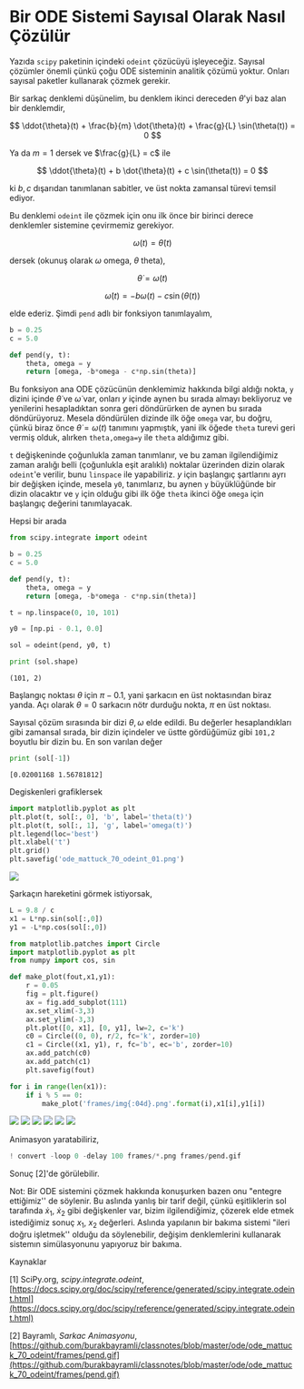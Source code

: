 # Bir ODE Sistemi Sayısal Olarak Nasıl Çözülür

Yazıda `scipy` paketinin içindeki `odeint` çözücüyü işleyeceğiz.
Sayısal çözümler önemli çünkü çoğu ODE sisteminin analitik çözümü
yoktur. Onları sayısal paketler kullanarak çözmek gerekir. 

Bir sarkaç denklemi düşünelim, bu denklem ikinci dereceden $\theta$'yi baz
alan bir denklemdir,

$$
\ddot{\theta}(t) + \frac{b}{m} \dot{\theta}(t) +  \frac{g}{L} \sin(\theta(t)) = 0
$$

Ya da $m = 1$ dersek ve $\frac{g}{L} = c$ ile

$$
\ddot{\theta}(t) + b \dot{\theta}(t) +  c \sin(\theta(t)) = 0
$$

ki $b,c$ dışarıdan tanımlanan sabitler, ve üst nokta zamansal türevi temsil
ediyor. 

Bu denklemi `odeint` ile çözmek için onu ilk önce bir birinci derece
denklemler sistemine çevirmemiz gerekiyor.

$$
\omega(t) = \dot{\theta}(t)
$$

dersek (okunuş olarak $\omega$ omega, $\theta$ theta),

$$
\dot{\theta} = \omega(t)
$$

$$
\dot{\omega}(t) = -b \omega(t) - c\sin(\theta(t))
$$

elde ederiz. Şimdi `pend` adlı bir fonksiyon tanımlayalım,

```python
b = 0.25
c = 5.0

def pend(y, t):
    theta, omega = y
    return [omega, -b*omega - c*np.sin(theta)]
```

Bu fonksiyon ana ODE çözücünün denklemimiz hakkında bilgi aldığı nokta,
`y` dizini içinde $\dot{\theta}$ ve $\dot{\omega}$ var, onları $y$
içinde aynen bu sırada almayı bekliyoruz ve yenilerini hesapladıktan sonra
geri döndürürken de aynen bu sırada döndürüyoruz. Mesela döndürülen dizinde
ilk öğe `omega` var, bu doğru, çünkü biraz önce
$\dot{\theta} = \omega(t)$ tanımını yapmıştık, yani ilk öğede `theta`
turevi geri vermiş olduk, alırken `theta,omega=y` ile `theta`
aldığımız gibi.

`t` değişkeninde çoğunlukla zaman tanımlanır, ve bu zaman
ilgilendiğimiz zaman aralığı belli (çoğunlukla eşit aralıklı) noktalar
üzerinden dizin olarak `odeint`'e verilir, bunu `linspace` ile
yapabiliriz. $y$ için başlangıç şartlarını ayrı bir değişken içinde, mesela
`y0`, tanımlarız, bu aynen `y` büyüklüğünde bir dizin olacaktır
ve `y`  için olduğu gibi ilk öğe `theta` ikinci öğe `omega`
için başlangıç değerini tanımlayacak.

Hepsi bir arada

```python
from scipy.integrate import odeint

b = 0.25
c = 5.0

def pend(y, t):
    theta, omega = y
    return [omega, -b*omega - c*np.sin(theta)]

t = np.linspace(0, 10, 101)

y0 = [np.pi - 0.1, 0.0]

sol = odeint(pend, y0, t)

print (sol.shape)
```

```
(101, 2)
```

Başlangıç noktası $\theta$ için $\pi - 0.1$, yani şarkacın en üst
noktasından biraz yanda. Açı olarak $\theta=0$ sarkacın nötr durduğu nokta,
$\pi$ en üst noktası.

Sayısal çözüm sırasında bir dizi $\theta,\omega$ elde edildi. Bu değerler
hesaplandıkları gibi zamansal sırada, bir dizin içindeler ve üstte
gördüğümüz gibi `101,2` boyutlu bir dizin bu. En son varılan değer

```python
print (sol[-1])
```

```
[0.02001168 1.56781812]
```

Degiskenleri grafiklersek

```python
import matplotlib.pyplot as plt
plt.plot(t, sol[:, 0], 'b', label='theta(t)')
plt.plot(t, sol[:, 1], 'g', label='omega(t)')
plt.legend(loc='best')
plt.xlabel('t')
plt.grid()
plt.savefig('ode_mattuck_70_odeint_01.png')
```

![](ode_mattuck_70_odeint_01.png)

Şarkaçın hareketini görmek istiyorsak,

```python
L = 9.8 / c
x1 = L*np.sin(sol[:,0])
y1 = -L*np.cos(sol[:,0])
```

```python
from matplotlib.patches import Circle
import matplotlib.pyplot as plt
from numpy import cos, sin

def make_plot(fout,x1,y1):
    r = 0.05
    fig = plt.figure()
    ax = fig.add_subplot(111)
    ax.set_xlim(-3,3)
    ax.set_ylim(-3,3)
    plt.plot([0, x1], [0, y1], lw=2, c='k')
    c0 = Circle((0, 0), r/2, fc='k', zorder=10)
    c1 = Circle((x1, y1), r, fc='b', ec='b', zorder=10)
    ax.add_patch(c0)
    ax.add_patch(c1)
    plt.savefig(fout)

for i in range(len(x1)):
    if i % 5 == 0: 
        make_plot('frames/img{:04d}.png'.format(i),x1[i],y1[i])
```

![](frames/img0000.png)
![](frames/img0020.png)
![](frames/img0030.png)
![](frames/img0040.png)
![](frames/img0050.png)
![](frames/img0060.png)

Animasyon yaratabiliriz,

```python
! convert -loop 0 -delay 100 frames/*.png frames/pend.gif
```

Sonuç [2]'de görülebilir.

Not: Bir ODE sistemini çözmek hakkında konuşurken bazen onu "entegre
ettiğimiz'' de söylenir. Bu aslında yanlış bir tarif değil, çünkü
eşitliklerin sol tarafında $\dot{x}_1$, $\dot{x}_2$ gibi değişkenler var,
bizim ilgilendiğimiz, çözerek elde etmek istediğimiz sonuç $x_1$, $x_2$
değerleri. Aslında yapılanın bir bakıma sistemi "ileri doğru işletmek''
olduğu da söylenebilir, değişim denklemlerini kullanarak sistemın
simülasyonunu yapıyoruz bir bakıma.

Kaynaklar

[1] SciPy.org, *scipy.integrate.odeint*, [https://docs.scipy.org/doc/scipy/reference/generated/scipy.integrate.odeint.html](https://docs.scipy.org/doc/scipy/reference/generated/scipy.integrate.odeint.html)

[2] Bayramlı, *Sarkac Animasyonu*, [https://github.com/burakbayramli/classnotes/blob/master/ode/ode_mattuck_70_odeint/frames/pend.gif](https://github.com/burakbayramli/classnotes/blob/master/ode/ode_mattuck_70_odeint/frames/pend.gif)








